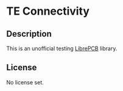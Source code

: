 # TE Connectivity

## Description

This is an unofficial testing [LibrePCB](https://librepcb.org) library. 

## License

No license set.
